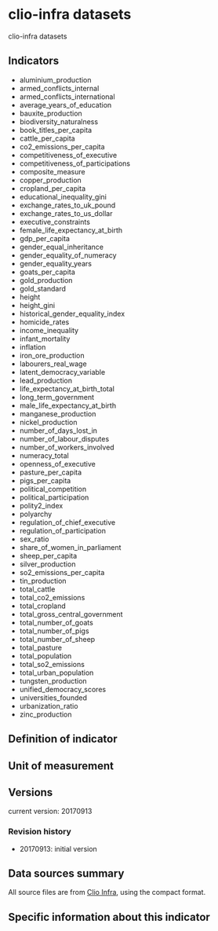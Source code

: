 # clio-infra datasets

clio-infra datasets

## Indicators

- aluminium\_production
- armed\_conflicts\_internal
- armed\_conflicts\_international
- average\_years\_of\_education
- bauxite\_production
- biodiversity\_naturalness
- book\_titles\_per\_capita
- cattle\_per\_capita
- co2\_emissions\_per\_capita
- competitiveness\_of\_executive
- competitiveness\_of\_participations
- composite\_measure
- copper\_production
- cropland\_per\_capita
- educational\_inequality\_gini
- exchange\_rates\_to\_uk\_pound
- exchange\_rates\_to\_us\_dollar
- executive\_constraints
- female\_life\_expectancy\_at\_birth
- gdp\_per\_capita
- gender\_equal\_inheritance
- gender\_equality\_of\_numeracy
- gender\_equality\_years
- goats\_per\_capita
- gold\_production
- gold\_standard
- height
- height\_gini
- historical\_gender\_equality\_index
- homicide\_rates
- income\_inequality
- infant\_mortality
- inflation
- iron\_ore\_production
- labourers\_real\_wage
- latent\_democracy\_variable
- lead\_production
- life\_expectancy\_at\_birth\_total
- long\_term\_government
- male\_life\_expectancy\_at\_birth
- manganese\_production
- nickel\_production
- number\_of\_days\_lost\_in
- number\_of\_labour\_disputes
- number\_of\_workers\_involved
- numeracy\_total
- openness\_of\_executive
- pasture\_per\_capita
- pigs\_per\_capita
- political\_competition
- political\_participation
- polity2\_index
- polyarchy
- regulation\_of\_chief\_executive
- regulation\_of\_participation
- sex\_ratio
- share\_of\_women\_in\_parliament
- sheep\_per\_capita
- silver\_production
- so2\_emissions\_per\_capita
- tin\_production
- total\_cattle
- total\_co2\_emissions
- total\_cropland
- total\_gross\_central\_government
- total\_number\_of\_goats
- total\_number\_of\_pigs
- total\_number\_of\_sheep
- total\_pasture
- total\_population
- total\_so2\_emissions
- total\_urban\_population
- tungsten\_production
- unified\_democracy\_scores
- universities\_founded
- urbanization\_ratio
- zinc\_production

## Definition of indicator


## Unit of measurement


## Versions

current version: 20170913

### Revision history

- 20170913: initial version


## Data sources summary

All source files are from [Clio Infra](https://www.clio-infra.eu/index.html), using
the compact format.


## Specific information about this indicator

